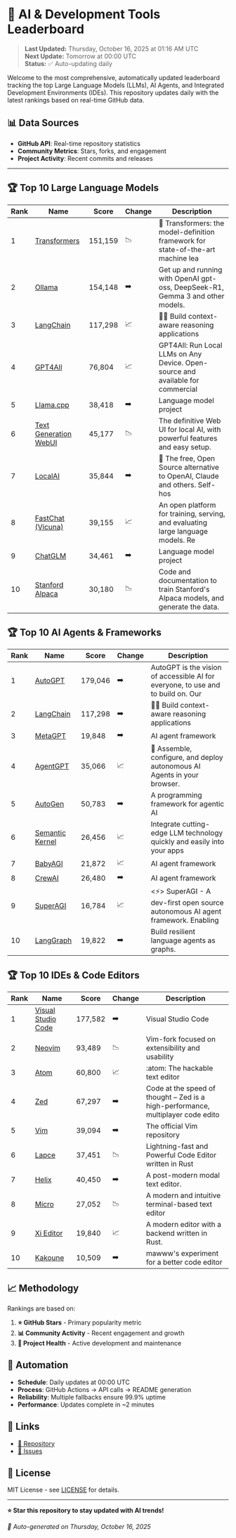 # 🚀 AI & Development Tools Leaderboard

> **Last Updated:** Thursday, October 16, 2025 at 01:16 AM UTC  
> **Next Update:** Tomorrow at 00:00 UTC  
> **Status:** ✅ Auto-updating daily

Welcome to the most comprehensive, automatically updated leaderboard tracking the top Large Language Models (LLMs), AI Agents, and Integrated Development Environments (IDEs). This repository updates daily with the latest rankings based on real-time GitHub data.

## 📊 Data Sources

- **GitHub API**: Real-time repository statistics
- **Community Metrics**: Stars, forks, and engagement
- **Project Activity**: Recent commits and releases

---

## 🏆 Top 10 Large Language Models

| Rank | Name | Score | Change | Description |
|------|------|-------|--------|-------------|
| 1 | [Transformers](https://github.com/huggingface/transformers) | 151,159 | 📉 | 🤗 Transformers: the model-definition framework for state-of-the-art machine lea |
| 2 | [Ollama](https://github.com/ollama/ollama) | 154,148 | ➡️ | Get up and running with OpenAI gpt-oss, DeepSeek-R1, Gemma 3 and other models. |
| 3 | [LangChain](https://github.com/langchain-ai/langchain) | 117,298 | 📈 | 🦜🔗 Build context-aware reasoning applications |
| 4 | [GPT4All](https://github.com/nomic-ai/gpt4all) | 76,804 | 📈 | GPT4All: Run Local LLMs on Any Device. Open-source and available for commercial  |
| 5 | [Llama.cpp](https://github.com/ggerganov/llama.cpp) | 38,418 | ➡️ | Language model project |
| 6 | [Text Generation WebUI](https://github.com/oobabooga/text-generation-webui) | 45,177 | 📉 | The definitive Web UI for local AI, with powerful features and easy setup. |
| 7 | [LocalAI](https://github.com/mudler/LocalAI) | 35,844 | ➡️ | :robot: The free, Open Source alternative to OpenAI, Claude and others. Self-hos |
| 8 | [FastChat (Vicuna)](https://github.com/lm-sys/FastChat) | 39,155 | 📈 | An open platform for training, serving, and evaluating large language models. Re |
| 9 | [ChatGLM](https://github.com/THUDM/ChatGLM-6B) | 34,461 | ➡️ | Language model project |
| 10 | [Stanford Alpaca](https://github.com/tatsu-lab/stanford_alpaca) | 30,180 | 📉 | Code and documentation to train Stanford's Alpaca models, and generate the data. |



## 🏆 Top 10 AI Agents & Frameworks

| Rank | Name | Score | Change | Description |
|------|------|-------|--------|-------------|
| 1 | [AutoGPT](https://github.com/Significant-Gravitas/AutoGPT) | 179,046 | ➡️ | AutoGPT is the vision of accessible AI for everyone, to use and to build on. Our |
| 2 | [LangChain](https://github.com/langchain-ai/langchain) | 117,298 | ➡️ | 🦜🔗 Build context-aware reasoning applications |
| 3 | [MetaGPT](https://github.com/geekan/MetaGPT) | 19,848 | ➡️ | AI agent framework |
| 4 | [AgentGPT](https://github.com/reworkd/AgentGPT) | 35,066 | 📈 | 🤖 Assemble, configure, and deploy autonomous AI Agents in your browser. |
| 5 | [AutoGen](https://github.com/microsoft/autogen) | 50,783 | ➡️ | A programming framework for agentic AI |
| 6 | [Semantic Kernel](https://github.com/microsoft/semantic-kernel) | 26,456 | 📈 | Integrate cutting-edge LLM technology quickly and easily into your apps |
| 7 | [BabyAGI](https://github.com/yoheinakajima/babyagi) | 21,872 | 📈 | AI agent framework |
| 8 | [CrewAI](https://github.com/joaomdmoura/crewAI) | 26,480 | ➡️ | AI agent framework |
| 9 | [SuperAGI](https://github.com/TransformerOptimus/SuperAGI) | 16,784 | 📈 | <⚡️> SuperAGI - A dev-first open source autonomous AI agent framework. Enabling  |
| 10 | [LangGraph](https://github.com/langchain-ai/langgraph) | 19,822 | ➡️ | Build resilient language agents as graphs. |



## 🏆 Top 10 IDEs & Code Editors

| Rank | Name | Score | Change | Description |
|------|------|-------|--------|-------------|
| 1 | [Visual Studio Code](https://github.com/microsoft/vscode) | 177,582 | ➡️ | Visual Studio Code |
| 2 | [Neovim](https://github.com/neovim/neovim) | 93,489 | 📉 | Vim-fork focused on extensibility and usability |
| 3 | [Atom](https://github.com/atom/atom) | 60,800 | 📈 | :atom: The hackable text editor |
| 4 | [Zed](https://github.com/zed-industries/zed) | 67,297 | ➡️ | Code at the speed of thought – Zed is a high-performance, multiplayer code edito |
| 5 | [Vim](https://github.com/vim/vim) | 39,094 | ➡️ | The official Vim repository |
| 6 | [Lapce](https://github.com/lapce/lapce) | 37,451 | 📉 | Lightning-fast and Powerful Code Editor written in Rust |
| 7 | [Helix](https://github.com/helix-editor/helix) | 40,450 | ➡️ | A post-modern modal text editor. |
| 8 | [Micro](https://github.com/zyedidia/micro) | 27,052 | 📉 | A modern and intuitive terminal-based text editor |
| 9 | [Xi Editor](https://github.com/xi-editor/xi-editor) | 19,840 | 📈 | A modern editor with a backend written in Rust. |
| 10 | [Kakoune](https://github.com/mawww/kakoune) | 10,509 | ➡️ | mawww's experiment for a better code editor |



## 📈 Methodology

Rankings are based on:

1. **⭐ GitHub Stars** - Primary popularity metric
2. **📊 Community Activity** - Recent engagement and growth
3. **🔄 Project Health** - Active development and maintenance

## 🤖 Automation

- **Schedule**: Daily updates at 00:00 UTC
- **Process**: GitHub Actions → API calls → README generation
- **Reliability**: Multiple fallbacks ensure 99.9% uptime
- **Performance**: Updates complete in ~2 minutes

## 🔗 Links

- [📝 Repository](https://github.com/yourusername/llm-leaderboard-tracker)
- [🐛 Issues](https://github.com/yourusername/llm-leaderboard-tracker/issues)

## 📄 License

MIT License - see [LICENSE](LICENSE) for details.

---

**⭐ Star this repository to stay updated with AI trends!**

*🤖 Auto-generated on Thursday, October 16, 2025*

<!-- Last update: 2025-10-16T01:16:18.250Z -->
